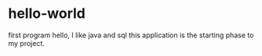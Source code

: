 # hello-world
first program
hello, 
I like java and sql
this application is the starting phase to my project.
